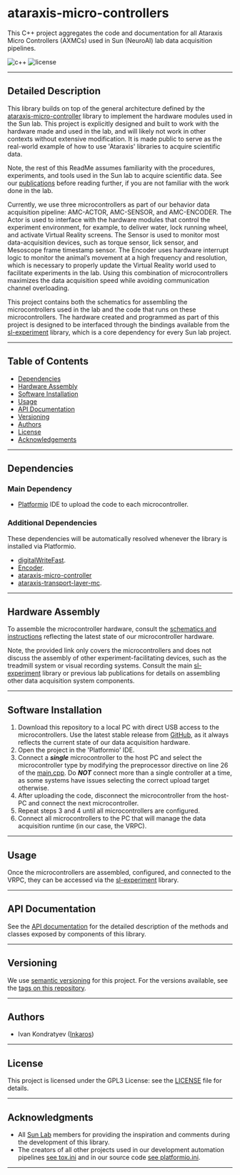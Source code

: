 # ataraxis-micro-controllers

This C++ project aggregates the code and documentation for all Ataraxis Micro Controllers (AXMCs) used in Sun (NeuroAI) 
lab data acquisition pipelines.

![c++](https://img.shields.io/badge/C++-00599C?style=flat-square&logo=C%2B%2B&logoColor=white)
![license](https://img.shields.io/badge/license-GPLv3-blue)
___

## Detailed Description

This library builds on top of the general architecture defined by the 
[ataraxis-micro-controller](https://github.com/Sun-Lab-NBB/ataraxis-micro-controller) library to implement the hardware
modules used in the Sun lab. This project is explicitly designed and built to work with the hardware made and used in 
the lab, and will likely not work in other contexts without extensive modification. It is made public to serve as the 
real-world example of how to use 'Ataraxis' libraries to acquire scientific data.

Note, the rest of this ReadMe assumes familiarity with the procedures, experiments, and tools used in the Sun lab
to acquire scientific data. See our [publications](https://neuroai.github.io/sunlab/publications) before reading 
further, if you are not familiar with the work done in the lab.

Currently, we use three microcontrollers as part of our behavior data acquisition pipeline: AMC-ACTOR, AMC-SENSOR, and 
AMC-ENCODER. The Actor is used to interface with the hardware modules that control the experiment environment, for 
example, to deliver water, lock running wheel, and activate Virtual Reality screens. The Sensor is used to monitor most 
data-acquisition devices, such as torque sensor, lick sensor, and Mesoscope frame timestamp sensor. The Encoder uses 
hardware interrupt logic to monitor the animal’s movement at a high frequency and resolution, which is necessary to
properly update the Virtual Reality world used to facilitate experiments in the lab. Using this combination of 
microcontrollers maximizes the data acquisition speed while avoiding communication channel overloading.

This project contains both the schematics for assembling the microcontrollers used in the lab and the code that runs on
these microcontrollers. The hardware created and programmed as part of this project is designed to be interfaced through
the bindings available from the [sl-experiment](https://github.com/Sun-Lab-NBB/sl-experiment) library, which is a core
dependency for every Sun lab project.
___

## Table of Contents

- [Dependencies](#dependencies)
- [Hardware Assembly](#hardware-assembly)
- [Software Installation](#software-installation)
- [Usage](#usage)
- [API Documentation](#api-documentation)
- [Versioning](#versioning)
- [Authors](#authors)
- [License](#license)
- [Acknowledgements](#Acknowledgments)
___

## Dependencies

### Main Dependency
- [Platformio](https://platformio.org/install) IDE to upload the code to each microcontroller.

### Additional Dependencies
These dependencies will be automatically resolved whenever the library is installed via Platformio.

- [digitalWriteFast](https://github.com/ArminJo/digitalWriteFast).
- [Encoder](https://github.com/PaulStoffregen/Encoder).
- [ataraxis-micro-controller](https://github.com/Sun-Lab-NBB/ataraxis-micro-controller)
- [ataraxis-transport-layer-mc](https://github.com/Sun-Lab-NBB/ataraxis-transport-layer-mc).
___

## Hardware Assembly

To assemble the microcontroller hardware, consult the 
[schematics and instructions](https://drive.google.com/drive/folders/12gDWwI_88usMgt7qVo7e83FKYo45KZwz?usp=drive_link)
reflecting the latest state of our microcontroller hardware.

Note, the provided link only covers the microcontrollers and does not discuss the assembly of other 
experiment-facilitating devices, such as the treadmill system or visual recording systems. Consult the main 
[sl-experiment](https://github.com/Sun-Lab-NBB/sl-experiment) library or previous lab publications for details on 
assembling other data acquisition system components.
___

## Software Installation

1. Download this repository to a local PC with direct USB access to the microcontrollers. Use the latest
   stable release from [GitHub](https://github.com/Sun-Lab-NBB/ataraxis-micro-controllers/releases), as it always 
   reflects the current state of our data acquisition hardware.
2. Open the project in the 'Platformio' IDE.
3. Connect a ***single*** microcontroller to the host PC and select the microcontroller type by modifying the 
   preprocessor directive on line 26 of the [main.cpp](src/main.cpp). Do ***NOT*** connect more than a single controller
   at a time, as some systems have issues selecting the correct upload target otherwise.
4. After uploading the code, disconnect the microcontroller from the host-PC and connect the next microcontroller.
5. Repeat steps 3 and 4 until all microcontrollers are configured.
6. Connect all microcontrollers to the PC that will manage the data acquisition runtime (in our case, the VRPC).
___

## Usage

Once the microcontrollers are assembled, configured, and connected to the VRPC, they can be accessed via the 
[sl-experiment](https://github.com/Sun-Lab-NBB/sl-experiment) library.
___

## API Documentation

See the [API documentation](https://ataraxis-micro-controllers-api-docs.netlify.app/) for the detailed description of
the methods and classes exposed by components of this library.
___

## Versioning

We use [semantic versioning](https://semver.org/) for this project. For the versions available, see the
[tags on this repository](https://github.com/Sun-Lab-NBB/ataraxis-micro-controllers/tags).

---

## Authors

- Ivan Kondratyev ([Inkaros](https://github.com/Inkaros))
---

## License

This project is licensed under the GPL3 License: see the [LICENSE](LICENSE) file for details.

---

## Acknowledgments

- All [Sun Lab](https://neuroai.github.io/sunlab/) members for providing the inspiration and comments during the
  development of this library.
- The creators of all other projects used in our development automation pipelines [see tox.ini](tox.ini) and in our
  source code [see platformio.ini](platformio.ini).
---
